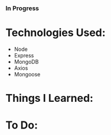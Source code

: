### In Progress

# Technologies Used:

- Node
- Express
- MongoDB
- Axios
- Mongoose

# Things I Learned:

# To Do:

